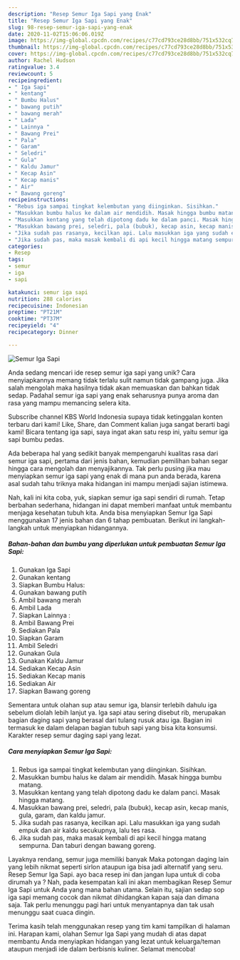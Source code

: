 ```yaml
---
description: "Resep Semur Iga Sapi yang Enak"
title: "Resep Semur Iga Sapi yang Enak"
slug: 98-resep-semur-iga-sapi-yang-enak
date: 2020-11-02T15:06:06.019Z
image: https://img-global.cpcdn.com/recipes/c77cd793ce28d8bb/751x532cq70/semur-iga-sapi-foto-resep-utama.jpg
thumbnail: https://img-global.cpcdn.com/recipes/c77cd793ce28d8bb/751x532cq70/semur-iga-sapi-foto-resep-utama.jpg
cover: https://img-global.cpcdn.com/recipes/c77cd793ce28d8bb/751x532cq70/semur-iga-sapi-foto-resep-utama.jpg
author: Rachel Hudson
ratingvalue: 3.4
reviewcount: 5
recipeingredient:
- " Iga Sapi"
- " kentang"
- " Bumbu Halus"
- " bawang putih"
- " bawang merah"
- " Lada"
- " Lainnya "
- " Bawang Prei"
- " Pala"
- " Garam"
- " Seledri"
- " Gula"
- " Kaldu Jamur"
- " Kecap Asin"
- " Kecap manis"
- " Air"
- " Bawang goreng"
recipeinstructions:
- "Rebus iga sampai tingkat kelembutan yang diinginkan. Sisihkan."
- "Masukkan bumbu halus ke dalam air mendidih. Masak hingga bumbu matang."
- "Masukkan kentang yang telah dipotong dadu ke dalam panci. Masak hingga matang."
- "Masukkan bawang prei, seledri, pala (bubuk), kecap asin, kecap manis, gula, garam, dan kaldu jamur."
- "Jika sudah pas rasanya, kecilkan api. Lalu masukkan iga yang sudah empuk dan air kaldu secukupnya, lalu tes rasa."
- "Jika sudah pas, maka masak kembali di api kecil hingga matang sempurna. Dan taburi dengan bawang goreng."
categories:
- Resep
tags:
- semur
- iga
- sapi

katakunci: semur iga sapi 
nutrition: 288 calories
recipecuisine: Indonesian
preptime: "PT21M"
cooktime: "PT37M"
recipeyield: "4"
recipecategory: Dinner

---
```



![Semur Iga Sapi](https://img-global.cpcdn.com/recipes/c77cd793ce28d8bb/751x532cq70/semur-iga-sapi-foto-resep-utama.jpg)

Anda sedang mencari ide resep semur iga sapi yang unik? Cara menyiapkannya memang tidak terlalu sulit namun tidak gampang juga. Jika salah mengolah maka hasilnya tidak akan memuaskan dan bahkan tidak sedap. Padahal semur iga sapi yang enak seharusnya punya aroma dan rasa yang mampu memancing selera kita.

Subscribe channel KBS World Indonesia supaya tidak ketinggalan konten terbaru dari kami! Like, Share, dan Comment kalian juga sangat berarti bagi kami! Bicara tentang iga sapi, saya ingat akan satu resp ini, yaitu semur iga sapi bumbu pedas.

Ada beberapa hal yang sedikit banyak mempengaruhi kualitas rasa dari semur iga sapi, pertama dari jenis bahan, kemudian pemilihan bahan segar hingga cara mengolah dan menyajikannya. Tak perlu pusing jika mau menyiapkan semur iga sapi yang enak di mana pun anda berada, karena asal sudah tahu triknya maka hidangan ini mampu menjadi sajian istimewa.


Nah, kali ini kita coba, yuk, siapkan semur iga sapi sendiri di rumah. Tetap berbahan sederhana, hidangan ini dapat memberi manfaat untuk membantu menjaga kesehatan tubuh kita. Anda bisa menyiapkan Semur Iga Sapi menggunakan 17 jenis bahan dan 6 tahap pembuatan. Berikut ini langkah-langkah untuk menyiapkan hidangannya.

<!--inarticleads1-->

##### Bahan-bahan dan bumbu yang diperlukan untuk pembuatan Semur Iga Sapi:

1. Gunakan  Iga Sapi
1. Gunakan  kentang
1. Siapkan  Bumbu Halus:
1. Gunakan  bawang putih
1. Ambil  bawang merah
1. Ambil  Lada
1. Siapkan  Lainnya :
1. Ambil  Bawang Prei
1. Sediakan  Pala
1. Siapkan  Garam
1. Ambil  Seledri
1. Gunakan  Gula
1. Gunakan  Kaldu Jamur
1. Sediakan  Kecap Asin
1. Sediakan  Kecap manis
1. Sediakan  Air
1. Siapkan  Bawang goreng


Sementara untuk olahan sup atau semur iga, blansir terlebih dahulu iga sebelum diolah lebih lanjut ya. Iga sapi atau sering disebut rib, merupakan bagian daging sapi yang berasal dari tulang rusuk atau iga. Bagian ini termasuk ke dalam delapan bagian tubuh sapi yang bisa kita konsumsi. Karakter resep semur daging sapi yang lezat. 

<!--inarticleads2-->

##### Cara menyiapkan Semur Iga Sapi:

1. Rebus iga sampai tingkat kelembutan yang diinginkan. Sisihkan.
1. Masukkan bumbu halus ke dalam air mendidih. Masak hingga bumbu matang.
1. Masukkan kentang yang telah dipotong dadu ke dalam panci. Masak hingga matang.
1. Masukkan bawang prei, seledri, pala (bubuk), kecap asin, kecap manis, gula, garam, dan kaldu jamur.
1. Jika sudah pas rasanya, kecilkan api. Lalu masukkan iga yang sudah empuk dan air kaldu secukupnya, lalu tes rasa.
1. Jika sudah pas, maka masak kembali di api kecil hingga matang sempurna. Dan taburi dengan bawang goreng.


Layaknya rendang, semur juga memiliki banyak Maka potongan daging lain yang lebih nikmat seperti sirlon ataupun iga bisa jadi alternatif yang seru. Resep Semur Iga Sapi. ayo baca resep ini dan jangan lupa untuk di coba dirumah ya ? Nah, pada kesempatan kali ini akan membagikan Resep Semur Iga Sapi untuk Anda yang mana bahan utama. Selain itu, sajian sedap sop iga sapi memang cocok dan nikmat dihidangkan kapan saja dan dimana saja. Tak perlu menunggu pagi hari untuk menyantapnya dan tak usah menunggu saat cuaca dingin. 

Terima kasih telah menggunakan resep yang tim kami tampilkan di halaman ini. Harapan kami, olahan Semur Iga Sapi yang mudah di atas dapat membantu Anda menyiapkan hidangan yang lezat untuk keluarga/teman ataupun menjadi ide dalam berbisnis kuliner. Selamat mencoba!

